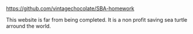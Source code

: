 https://github.com/vintagechocolate/SBA-homework

This website is far from being completed.
It is a non profit saving sea turtle arround the world.
